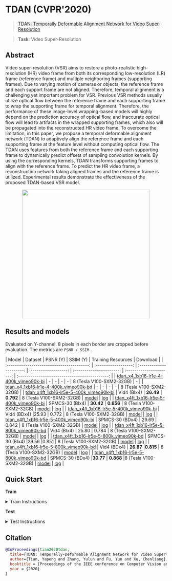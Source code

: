 # TDAN (CVPR'2020)

> [TDAN: Temporally Deformable Alignment Network for Video Super-Resolution](https://arxiv.org/abs/1812.02898)

> **Task**: Video Super-Resolution

<!-- [ALGORITHM] -->

## Abstract

<!-- [ABSTRACT] -->

Video super-resolution (VSR) aims to restore a photo-realistic high-resolution (HR) video frame from both its corresponding low-resolution (LR) frame (reference frame) and multiple neighboring frames (supporting frames). Due to varying motion of cameras or objects, the reference frame and each support frame are not aligned. Therefore, temporal alignment is a challenging yet important problem for VSR. Previous VSR methods usually utilize optical flow between the reference frame and each supporting frame to wrap the supporting frame for temporal alignment. Therefore, the performance of these image-level wrapping-based models will highly depend on the prediction accuracy of optical flow, and inaccurate optical flow will lead to artifacts in the wrapped supporting frames, which also will be propagated into the reconstructed HR video frame. To overcome the limitation, in this paper, we propose a temporal deformable alignment network (TDAN) to adaptively align the reference frame and each supporting frame at the feature level without computing optical flow. The TDAN uses features from both the reference frame and each supporting frame to dynamically predict offsets of sampling convolution kernels. By using the corresponding kernels, TDAN transforms supporting frames to align with the reference frame. To predict the HR video frame, a reconstruction network taking aligned frames and the reference frame is utilized. Experimental results demonstrate the effectiveness of the proposed TDAN-based VSR model.

<!-- [IMAGE] -->

<div align=center >
 <img src="https://user-images.githubusercontent.com/7676947/144035224-a87cc41e-1352-4ffa-8b07-eda5ace8a0b1.png" width="400"/>
</div >

## Results and models

Evaluated on Y-channel. 8 pixels in each border are cropped before evaluation.
The metrics are `PSNR / SSIM` .

|                   Model     | Dataset |  PSNR (Y) |  SSIM (Y) |  Training Resources    |                    Download                    |
| :----------------------------------------: | :------------------: | :----------------------: | :------------------: | :----------------------: | :----------------------: | :--------------------------------------------: |
| [tdan_x4_1xb16-lr1e-4-400k_vimeo90k-bi](./tdan_x4_8xb16-lr1e-4-400k_vimeo90k-bi.py) |          -           |            -             |          -           |            -             | 8 (Tesla V100-SXM2-32GB) |                       -                        |
| [tdan_x4_1xb16-lr1e-4-400k_vimeo90k-bd](./tdan_x4_8xb16-lr1e-4-400k_vimeo90k-bd.py) |          -           |            -             |          -           |            -             | 8 (Tesla V100-SXM2-32GB) |
| [tdan_x4ft_1xb16-lr5e-5-400k_vimeo90k-bi](./tdan_x4ft_8xb16-lr5e-5-400k_vimeo90k-bi.py) | Vid4 (BIx4) | **26.49**       | **0.792**       | 8 (Tesla V100-SXM2-32GB) | [model](https://download.openmmlab.com/mmediting/restorers/tdan/tdan_vimeo90k_bix4_20210528-739979d9.pth) | [log](https://download.openmmlab.com/mmediting/restorers/tdan/tdan_vimeo90k_bix4_20210528_135616.log.json) |
| [tdan_x4ft_1xb16-lr5e-5-400k_vimeo90k-bi](./tdan_x4ft_8xb16-lr5e-5-400k_vimeo90k-bi.py) | SPMCS-30 (BIx4) | **30.42**         | **0.856**         |  8 (Tesla V100-SXM2-32GB) | [model](https://download.openmmlab.com/mmediting/restorers/tdan/tdan_vimeo90k_bix4_20210528-739979d9.pth) | [log](https://download.openmmlab.com/mmediting/restorers/tdan/tdan_vimeo90k_bix4_20210528_135616.log.json) |
| [tdan_x4ft_1xb16-lr5e-5-400k_vimeo90k-bi](./tdan_x4ft_8xb16-lr5e-5-400k_vimeo90k-bi.py) | Vid4 (BDx4) |25.93         |          0.772         | 8 (Tesla V100-SXM2-32GB) | [model](https://download.openmmlab.com/mmediting/restorers/tdan/tdan_vimeo90k_bix4_20210528-739979d9.pth) | [log](https://download.openmmlab.com/mmediting/restorers/tdan/tdan_vimeo90k_bix4_20210528_135616.log.json) |
| [tdan_x4ft_1xb16-lr5e-5-400k_vimeo90k-bi](./tdan_x4ft_8xb16-lr5e-5-400k_vimeo90k-bi.py) | SPMCS-30 (BDx4) | 29.69           | 0.842           | 8 (Tesla V100-SXM2-32GB) | [model](https://download.openmmlab.com/mmediting/restorers/tdan/tdan_vimeo90k_bix4_20210528-739979d9.pth) | [log](https://download.openmmlab.com/mmediting/restorers/tdan/tdan_vimeo90k_bix4_20210528_135616.log.json) |
| [tdan_x4ft_1xb16-lr5e-5-800k_vimeo90k-bd](./tdan_x4ft_8xb16-lr5e-5-800k_vimeo90k-bd.py) | Vid4 (BIx4) | 25.80         |  0.784         |  8 (Tesla V100-SXM2-32GB) | [model](https://download.openmmlab.com/mmediting/restorers/tdan/tdan_vimeo90k_bdx4_20210528-c53ab844.pth) | [log](https://download.openmmlab.com/mmediting/restorers/tdan/tdan_vimeo90k_bdx4_20210528_122401.log.json) |
| [tdan_x4ft_1xb16-lr5e-5-800k_vimeo90k-bd](./tdan_x4ft_8xb16-lr5e-5-800k_vimeo90k-bd.py) | SPMCS-30 (BIx4) |29.56           |0.851           | 8 (Tesla V100-SXM2-32GB) | [model](https://download.openmmlab.com/mmediting/restorers/tdan/tdan_vimeo90k_bdx4_20210528-c53ab844.pth) | [log](https://download.openmmlab.com/mmediting/restorers/tdan/tdan_vimeo90k_bdx4_20210528_122401.log.json) |
| [tdan_x4ft_1xb16-lr5e-5-800k_vimeo90k-bd](./tdan_x4ft_8xb16-lr5e-5-800k_vimeo90k-bd.py) |  Vid4 (BDx4) | **26.87**       |**0.815**       | 8 (Tesla V100-SXM2-32GB) | [model](https://download.openmmlab.com/mmediting/restorers/tdan/tdan_vimeo90k_bdx4_20210528-c53ab844.pth) | [log](https://download.openmmlab.com/mmediting/restorers/tdan/tdan_vimeo90k_bdx4_20210528_122401.log.json) |
| [tdan_x4ft_1xb16-lr5e-5-800k_vimeo90k-bd](./tdan_x4ft_8xb16-lr5e-5-800k_vimeo90k-bd.py) | SPMCS-30 (BDx4) |**30.77**         | **0.868**         |8 (Tesla V100-SXM2-32GB) | [model](https://download.openmmlab.com/mmediting/restorers/tdan/tdan_vimeo90k_bdx4_20210528-c53ab844.pth) | [log](https://download.openmmlab.com/mmediting/restorers/tdan/tdan_vimeo90k_bdx4_20210528_122401.log.json) |

## Quick Start

**Train**

<details>
<summary>Train Instructions</summary>

You can use the following commands to train a model with cpu or single/multiple GPUs.

TDAN is trained with two stages.

**Stage 1**: Train with a larger learning rate (1e-4)

```shell
# cpu train
CUDA_VISIBLE_DEVICES=-1 python tools/train.py configs/tdan/tdan_x4_1xb16-lr1e-4-400k_vimeo90k-bi.py

# single-gpu train
python tools/train.py configs/tdan/tdan_x4_1xb16-lr1e-4-400k_vimeo90k-bi.py

# multi-gpu train
./tools/dist_train.sh cconfigs/tdan/tdan_x4_1xb16-lr1e-4-400k_vimeo90k-bi.py 8
```

**Stage 2**: Fine-tune with a smaller learning rate (5e-5)

```shell
# cpu train
CUDA_VISIBLE_DEVICES=-1 python tools/train.py configs/tdan/tdan_x4ft_1xb16-lr5e-5-400k_vimeo90k-bi.py

# single-gpu train
python tools/train.py configs/tdan/tdan_x4ft_1xb16-lr5e-5-400k_vimeo90k-bi.py

# multi-gpu train
./tools/dist_train.sh configs/tdan/tdan_x4ft_1xb16-lr5e-5-400k_vimeo90k-bi.py 8
```

For more details, you can refer to **Train a model** part in [train_test.md](/docs/en/user_guides/train_test.md#Train-a-model-in-MMEditing).

</details>

**Test**

<details>
<summary>Test Instructions</summary>

You can use the following commands to test a model with cpu or single/multiple GPUs.

```shell
# cpu test
CUDA_VISIBLE_DEVICES=-1 python tools/test.py configs/tdan/tdan_x4ft_1xb16-lr5e-5-400k_vimeo90k-bi.py https://download.openmmlab.com/mmediting/restorers/tdan/tdan_vimeo90k_bix4_20210528-739979d9.pth

# single-gpu test
python tools/test.py configs/tdan/tdan_x4ft_1xb16-lr5e-5-400k_vimeo90k-bi.py https://download.openmmlab.com/mmediting/restorers/tdan/tdan_vimeo90k_bix4_20210528-739979d9.pth

# multi-gpu test
./tools/dist_test.sh configs/tdan/tdan_x4ft_1xb16-lr5e-5-400k_vimeo90k-bi.py https://download.openmmlab.com/mmediting/restorers/tdan/tdan_vimeo90k_bix4_20210528-739979d9.pth 8
```

For more details, you can refer to **Test a pre-trained model** part in [train_test.md](/docs/en/user_guides/train_test.md#Test-a-pre-trained-model-in-MMEditing).

</details>

## Citation

```bibtex
@InProceedings{tian2020tdan,
  title={TDAN: Temporally-Deformable Alignment Network for Video Super-Resolution},
  author={Tian, Yapeng and Zhang, Yulun and Fu, Yun and Xu, Chenliang},
  booktitle = {Proceedings of the IEEE conference on Computer Vision and Pattern Recognition},
  year = {2020}
}
```
